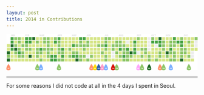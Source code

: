 ```yaml
---
layout: post
title: 2014 in Contributions
---
```


![](/images/2014-in-contributions.png)

---

For some reasons I did not code at all in the 4 days I spent in Seoul.
